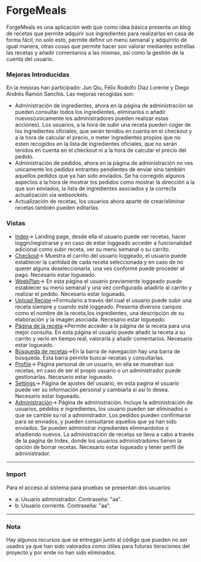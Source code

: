 # ForgeMeals
ForgeMeals es una aplicación web que como idea básica presenta un blog de recetas que permite adquirir sus ingredientes para realizarlas en casa de forma fácil, no solo esto, permite definir un menú semanal y adquirirlo de igual manera, otras cosas que permite hacer son valorar mediantes estrellas las recetas y añadir comentarios a las mismas, así como la gestión de la cuenta del usuario.

### Mejoras Introducidas
En la mejoras han participado: Jun Qiu, Félix Rodolfo Díaz Lorente y Diego Andrés Ramón Sanchis.
Las mejoras recogidas son: 
* Administración de ingredientes, ahora en la página de administración se pueden consultar todos los ingredientes, eliminarlos o añadir nuevos(unicamente los administradores pueden realizar estas acciones). Los usuarios, a la hora de subir una receta pueden coger de los ingredientes oficiales, que serán tenidos en cuenta en el checkout y a la hora de calcular el precio, o meter ingredientes propios que no esten recogidos en la lista de ingredientes oficiales, que no serán tenidos en cuenta en el checkout ni a la hora de calcular el precio del pedido.
* Administración de pedidos, ahora en la página de administración no ves unicamente los pedidos entrantes pendientes de enviar sino también aquellos pedidos que ya han sido enviados. Se ha corregido algunos aspectos a la hora de mostrar los pedidos como mostrar la dirección a la que son enviados, la lista de ingredientes asociados y la correcta actualización via websockets.
* Actualización de recetas, los usuarios ahora aparte de crear/eliminar recetas también pueden editarlas.

### Vistas
* [Index](http://localhost:8080/)-> Landing page, desde ella el usuario puede ver recetas, hacer loggin/registrarse y en caso de estar loggeado acceder a funcionalidad adicional como subir receta, ver su menú semanal o su carrito.
* [Checkout](http://localhost:8080/user/checkout)-> Muestra el carrito del usuario loggeado, el usuario puede establecer la cantidad de cada receta seleccionada y en caso de no querer alguna deseleccionarla, una ves conforme puede proceder al pago. Necesario estar logueado.
* [WeekPlan](http://localhost:8080/user/weekplan)-> En esta página el usuario previamente loggeado puede establecer su menú semanal y una vez configurado añadirlo al carrito y realizar el pedido. Necesario estar logueado.
* [Upload Recipe](http://localhost:8080/user/addRecipe)->Formulario a través del cual el usuario puede subir una receta siempre y cuando esté loggeado. Presenta diversos campos como el nombre de la receta,los ingredientes, una descripción de su elaboración y la imagén asociada. Necesario estar logueado.
*  [Página de la receta](http://localhost:8080/recipe/1)->Permite acceder a la página de la receta para una mejor consulta. En esta página el usuario puede añadir la receta a su carrito y verlo en tiempo real, valorarla y añadir comentarios. Necesario estar logueado.
*  [Búsqueda de recetas](http://localhost:8080/search?recipeName=pizza)->En la barra de navegación hay una barra de búsqueda. Esta barra permite buscar recetas y consultarlas.
*  [Profile](http://localhost:8080/user/1)-> Página personal de un usuario, en ella se muestran sus recetas, en caso de ser el propio usuario o un administrador puede gestionarlas. Necesario estar logueado.
*  [Settings](http://localhost:8080/user/1/settings)-> Página de ajustes del usuario, en esta pagina el usuario puede ver su información personal y cambiarla si así lo desea. Necesario estar logueado.
*  [Administración](http://localhost:8080/admin/ad)-> Página de administración. Incluye la administración de usuarios, pédidos e ingredientes, los usuario pueden ser eliminados o que se cambie su rol a administrador. Los pedidos pueden confirmarse para se enviados, y pueden consultarse aquellos que ya han sido enviados. Se pueden administrar ingredientes eliminandolos o añadiendo nuevos. La administración de recetas se lleva a cabo a través de la pagina de Index, donde los usuarios administradores tienen la opción de borrar recetas. Necesario estar logueado y tener perfil de administrador.
-----------------------------------------------------------------------------------------------------------------------------------------------------------------------
### Import
Para el acceso al sistema para pruebas se presentan dos usuarios:
- a: Usuario administrador. Contraseña: "aa".
- b: Usuario corriente. Contraseña: "aa".
-----------------------------------------------------------------------------------------------------------------------------------------------------------------------
### Nota
Hay algunos recursos que se entregan junto al código que pueden no ser usados ya que han sido valorados como útiles para futuras iteraciones del proyecto y por ende no han sido eliminados.
